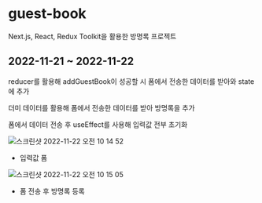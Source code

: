 # guest-book
Next.js, React, Redux Toolkit을 활용한 방명록 프로젝트

## 2022-11-21 ~ 2022-11-22
reducer를 활용해 addGuestBook이 성공할 시 폼에서 전송한 데이터를 받아와 state에 추가

더미 데이터를 활용해 폼에서 전송한 데이터를 받아 방명록을 추가

폼에서 데이터 전송 후 useEffect를 사용해 입력값 전부 초기화

![스크린샷 2022-11-22 오전 10 14 52](https://user-images.githubusercontent.com/73627446/203190556-2bbfb296-ab05-471e-a52a-370ba16fda31.png)
* 입력값 폼

![스크린샷 2022-11-22 오전 10 15 05](https://user-images.githubusercontent.com/73627446/203190604-ef54cd90-596e-450f-b73b-b74390ad49c9.png)
* 폼 전송 후 방명록 등록
